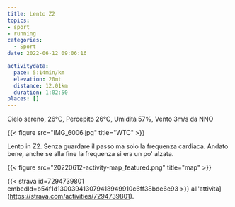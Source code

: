```yaml
---
title: Lento Z2
topics:
- sport
- running
categories: 
  - Sport
date: 2022-06-12 09:06:16

activitydata:
  pace: 5:14min/km
  elevation: 20mt
  distance: 12.01km
  duration: 1:02:50
places: []
---
```


Cielo sereno, 26°C, Percepito 26°C, Umidità 57%, Vento 3m/s da NNO

{{< figure src="IMG_6006.jpg" title="WTC" >}}

<!--more-->

Lento in Z2. Senza guardare il passo ma solo la frequenza cardiaca. Andato bene, anche se alla fine la frequenza si era un po' alzata.

{{<  figure src="20220612-activity-map_featured.png" title="map" >}}


{{< strava id=7294739801 embedId=b54f1d130039413079418949910c6ff38bde6e93 >}} all'attività](https://strava.com/activities/7294739801).
